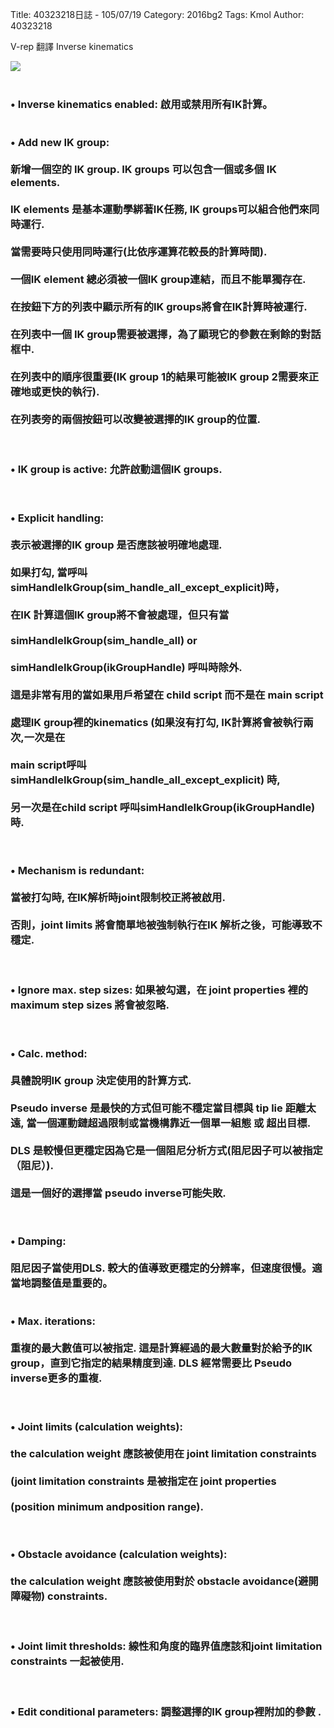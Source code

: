 Title: 40323218日誌 - 105/07/19
Category: 2016bg2
Tags: Kmol 
Author: 40323218


V-rep 翻譯 Inverse kinematics

<!-- PELICAN_END_SUMMARY -->

<img src="http://coursemdetw.github.io/project_site_files/files/2016spring/g2/40323218/IK1.png" weight=600 ><br><br>
<h3>•  Inverse kinematics enabled:   啟用或禁用所有IK計算。<br>
<br><br>
•  Add new IK group: <br><br>新增一個空的 IK group. IK groups 可以包含一個或多個 IK elements.<br><br> IK elements 是基本運動學綁著IK任務, IK groups可以組合他們來同時運行.<br><br> 當需要時只使用同時運行(比依序運算花較長的計算時間).<br><br> 一個IK element 總必須被一個IK group連結，而且不能單獨存在. <br><br>在按鈕下方的列表中顯示所有的IK groups將會在IK計算時被運行.<br><br> 在列表中一個 IK group需要被選擇，為了顯現它的參數在剩餘的對話框中.<br><br> 在列表中的順序很重要(IK group 1的結果可能被IK group 2需要來正確地或更快的執行).<br><br> 在列表旁的兩個按鈕可以改變被選擇的IK group的位置.<br><br><br>

•  IK group is active:     允許啟動這個IK groups.<br><br><br>

•  Explicit handling: <br><br>表示被選擇的IK group 是否應該被明確地處理. <br><br>如果打勾, 當呼叫simHandleIkGroup(sim_handle_all_except_explicit)時，<br><br>在IK 計算這個IK group將不會被處理，但只有當<br><br>simHandleIkGroup(sim_handle_all) or<br><br> simHandleIkGroup(ikGroupHandle) 呼叫時除外. <br><br>這是非常有用的當如果用戶希望在  child script 而不是在  main script<br><br>處理IK group裡的kinematics  (如果沒有打勾, IK計算將會被執行兩次,一次是在<br><br>main script呼叫simHandleIkGroup(sim_handle_all_except_explicit) 時, <br><br>另一次是在child script 呼叫simHandleIkGroup(ikGroupHandle)時. <br><br><br>

•  Mechanism is redundant: <br><br>當被打勾時, 在IK解析時joint限制校正將被啟用. <br><br>否則，joint limits 將會簡單地被強制執行在IK 解析之後，可能導致不穩定.<br><br><br>

•  Ignore max. step sizes:   如果被勾選，在  joint properties 裡的maximum step sizes 將會被忽略.<br><br><br>

•  Calc. method: <br><br>具體說明IK group 決定使用的計算方式. <br><br> Pseudo inverse  是最快的方式但可能不穩定當目標與 tip lie 距離太遠, 當一個運動鏈超過限制或當機構靠近一個單一組態 或 超出目標.<br><br>  DLS 是較慢但更穩定因為它是一個阻尼分析方式(阻尼因子可以被指定（阻尼）). <br><br>這是一個好的選擇當  pseudo inverse可能失敗.<br><br><br>

•  Damping: <br><br>阻尼因子當使用DLS.  較大的值導致更穩定的分辨率，但速度很慢。適當地調整值是重要的。<br><br><br>
•  Max. iterations: <br><br>重複的最大數值可以被指定. 這是計算經過的最大數量對於給予的IK group，直到它指定的結果精度到達. DLS 經常需要比  Pseudo inverse更多的重複.<br><br><br>

•  Joint limits (calculation weights): <br><br>the calculation weight 應該被使用在 joint limitation constraints <br><br>(joint limitation constraints 是被指定在  joint properties <br><br>(position minimum andposition range).<br><br><br>

•  Obstacle avoidance (calculation weights): <br><br>the calculation weight 應該被使用對於 obstacle avoidance(避開障礙物) constraints.<br><br><br>

•  Joint limit thresholds:   線性和角度的臨界值應該和joint limitation constraints 一起被使用.<br><br><br>

•  Edit conditional parameters:   調整選擇的IK group裡附加的參數 .</h3>

